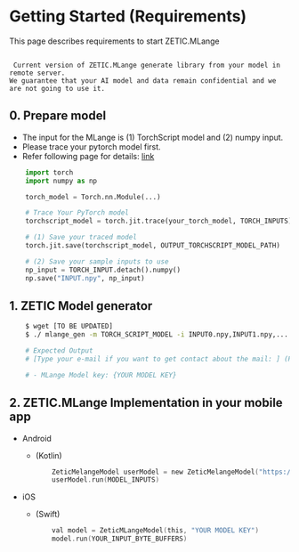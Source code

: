 # Getting Started (Requirements)

This page describes requirements to start ZETIC.MLange

```{admonition} Beta version notification

 Current version of ZETIC.MLange generate library from your model in remote server.
We guarantee that your AI model and data remain confidential and we are not going to use it.

```

## 0. Prepare model

- The input for the MLange is (1) TorchScript model and (2) numpy input.
- Please trace your pytorch model first.
- Refer following page for details: [link](https://pytorch.org/docs/stable/generated/torch.jit.save.html)

``` python
    import torch
    import numpy as np

    torch_model = Torch.nn.Module(...)

    # Trace Your PyTorch model
    torchscript_model = torch.jit.trace(your_torch_model, TORCH_INPUTS)

    # (1) Save your traced model
    torch.jit.save(torchscript_model, OUTPUT_TORCHSCRIPT_MODEL_PATH)

    # (2) Save your sample inputs to use
    np_input = TORCH_INPUT.detach().numpy()
    np.save("INPUT.npy", np_input)

```


## 1. ZETIC Model generator

``` bash
    $ wget [TO BE UPDATED]
    $ ./ mlange_gen -m TORCH_SCRIPT_MODEL -i INPUT0.npy,INPUT1.npy,...

    # Expected Output
    # [Type your e-mail if you want to get contact about the mail: ] (Press Enter to skip)

    # - MLange Model key: {YOUR MODEL KEY}

```


## 2. ZETIC.MLange Implementation in your mobile app
- Android
  - (Kotlin)
    ``` kotlin
        ZeticMelangeModel userModel = new ZeticMelangeModel("https://zetic.ai/target_models/USER/MODEL_PATH");
        userModel.run(MODEL_INPUTS)
    ```

- iOS
  - (Swift)
    ``` swift
        val model = ZeticMLangeModel(this, "YOUR MODEL KEY")
        model.run(YOUR_INPUT_BYTE_BUFFERS)
    ```



